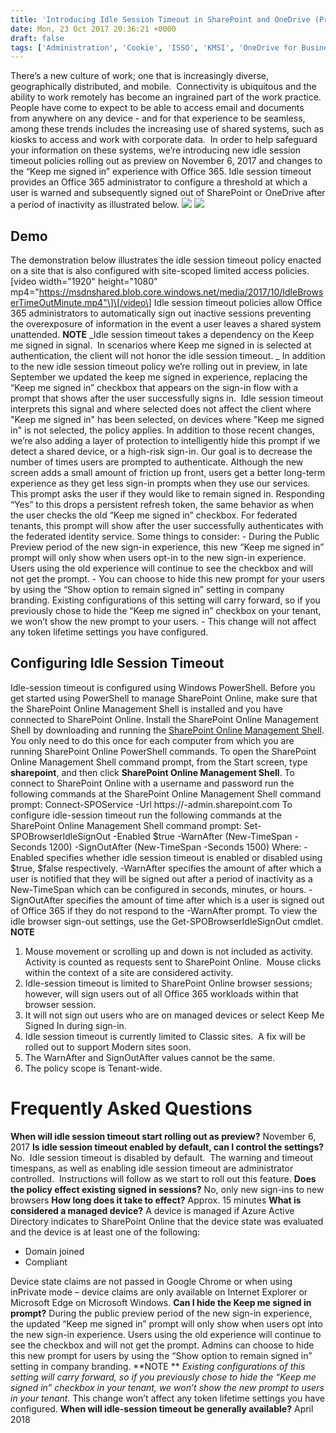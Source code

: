 ```yaml
---
title: 'Introducing Idle Session Timeout in SharePoint and OneDrive (Preview)'
date: Mon, 23 Oct 2017 20:36:21 +0000
draft: false
tags: ['Administration', 'Cookie', 'ISSO', 'KMSI', 'OneDrive for Business', 'Security and Compliance', 'Session', 'SharePoint', 'Timeout']
---
```


There’s a new culture of work; one that is increasingly diverse, geographically distributed, and mobile.  Connectivity is ubiquitous and the ability to work remotely has become an ingrained part of the work practice. People have come to expect to be able to access email and documents from anywhere on any device - and for that experience to be seamless, among these trends includes the increasing use of shared systems, such as kiosks to access and work with corporate data.  In order to help safeguard your information on these systems, we’re introducing new idle session timeout policies rolling out as preview on November 6, 2017 and changes to the “Keep me signed in” experience with Office 365. Idle session timeout provides an Office 365 administrator to configure a threshold at which a user is warned and subsequently signed out of SharePoint or OneDrive after a period of inactivity as illustrated below. ![](https://msdnshared.blob.core.windows.net/media/2017/10/2017-10-23-1024x683.png)  ![](https://msdnshared.blob.core.windows.net/media/2017/10/2017-10-23-1-1024x683.png)

Demo
----

The demonstration below illustrates the idle session timeout policy enacted on a site that is also configured with site-scoped limited access policies. \[video width="1920" height="1080" mp4="https://msdnshared.blob.core.windows.net/media/2017/10/IdleBrowserTimeOutMinute.mp4"\]\[/video\] Idle session timeout policies allow Office 365 administrators to automatically sign out inactive sessions preventing the overexposure of information in the event a user leaves a shared system unattended. **NOTE** _Idle session timeout takes a dependency on the Keep me signed in signal.  In scenarios where Keep me signed in is selected at authentication, the client will not honor the idle session timeout. _ In addition to the new idle session timeout policy we’re rolling out in preview, in late September we updated the keep me signed in experience, replacing the “Keep me signed in” checkbox that appears on the sign-in flow with a prompt that shows after the user successfully signs in.  Idle session timeout interprets this signal and where selected does not affect the client where "Keep me signed in" has been selected, on devices where "Keep me signed in" is not selected, the policy applies. In addition to those recent changes, we’re also adding a layer of protection to intelligently hide this prompt if we detect a shared device, or a high-risk sign-in. Our goal is to decrease the number of times users are prompted to authenticate. Although the new screen adds a small amount of friction up front, users get a better long-term experience as they get less sign-in prompts when they use our services. This prompt asks the user if they would like to remain signed in. Responding “Yes” to this drops a persistent refresh token, the same behavior as when the user checks the old “Keep me signed in” checkbox. For federated tenants, this prompt will show after the user successfully authenticates with the federated identity service. Some things to consider: - During the Public Preview period of the new sign-in experience, this new “Keep me signed in” prompt will only show when users opt-in to the new sign-in experience. Users using the old experience will continue to see the checkbox and will not get the prompt. - You can choose to hide this new prompt for your users by using the “Show option to remain signed in” setting in company branding. Existing configurations of this setting will carry forward, so if you previously chose to hide the “Keep me signed in” checkbox on your tenant, we won’t show the new prompt to your users. - This change will not affect any token lifetime settings you have configured.

Configuring Idle Session Timeout
--------------------------------

Idle-session timeout is configured using Windows PowerShell. Before you get started using PowerShell to manage SharePoint Online, make sure that the SharePoint Online Management Shell is installed and you have connected to SharePoint Online. Install the SharePoint Online Management Shell by downloading and running the [SharePoint Online Management Shell](https://go.microsoft.com/fwlink/p/?LinkId=255251). You only need to do this once for each computer from which you are running SharePoint Online PowerShell commands. To open the SharePoint Online Management Shell command prompt, from the Start screen, type **sharepoint**, and then click **SharePoint Online Management Shell**. To connect to SharePoint Online with a username and password run the following commands at the SharePoint Online Management Shell command prompt: Connect-SPOService -Url https://<Tenant>-admin.sharepoint.com To configure idle-session timeout run the following commands at the SharePoint Online Management Shell command prompt: Set-SPOBrowserIdleSignOut -Enabled $true -WarnAfter (New-TimeSpan -Seconds 1200) -SignOutAfter (New-TimeSpan -Seconds 1500) Where: -Enabled specifies whether idle session timeout is enabled or disabled using $true, $false respectively. -WarnAfter specifies the amount of after which a user is notified that they will be signed out after a period of inactivity as a New-TimeSpan which can be configured in seconds, minutes, or hours. -SignOutAfter specifies the amount of time after which is a user is signed out of Office 365 if they do not respond to the -WarnAfter prompt. To view the idle browser sign-out settings, use the Get-SPOBrowserIdleSignOut cmdlet. **NOTE**

1.  Mouse movement or scrolling up and down is not included as activity. Activity is counted as requests sent to SharePoint Online.  Mouse clicks within the context of a site are considered activity.
2.  Idle-session timeout is limited to SharePoint Online browser sessions; however, will sign users out of all Office 365 workloads within that browser session.
3.  It will not sign out users who are on managed devices or select Keep Me Signed In during sign-in.
4.  Idle session timeout is currently limited to Classic sites.  A fix will be rolled out to support Modern sites soon.
5.  The WarnAfter and SignOutAfter values cannot be the same.
6.  The policy scope is Tenant-wide.

Frequently Asked Questions
==========================

**When will idle session timeout start rolling out as preview?** November 6, 2017 **Is idle session timeout enabled by default, can I control the settings?** No.  Idle session timeout is disabled by default.  The warning and timeout timespans, as well as enabling idle session timeout are administrator controlled.  Instructions will follow as we start to roll out this feature. **Does the policy effect existing signed in sessions?** No, only new sign-ins to new browsers **How long does it take to effect?** Approx. 15 minutes **What is considered a managed device?** A device is managed if Azure Active Directory indicates to SharePoint Online that the device state was evaluated and the device is at least one of the following:

*   Domain joined
*   Compliant

Device state claims are not passed in Google Chrome or when using inPrivate mode – device claims are only available on Internet Explorer or Microsoft Edge on Microsoft Windows. **Can I hide the Keep me signed in prompt?** During the public preview period of the new sign-in experience, the updated “Keep me signed in” prompt will only show when users opt into the new sign-in experience. Users using the old experience will continue to see the checkbox and will not get the prompt. Admins can choose to hide this new prompt for users by using the “Show option to remain signed in” setting in company branding. **NOTE ** _Existing configurations of this setting will carry forward, so if you previously chose to hide the “Keep me signed in” checkbox in your tenant, we won’t show the new prompt to users in your tenant._ This change won’t affect any token lifetime settings you have configured. **When will idle-session timeout be generally available?** April 2018